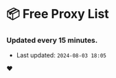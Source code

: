 # :package: Free Proxy List
### Updated every 15 minutes.

- Last updated: `2024-08-03 18:05`

:heart:
